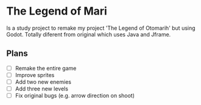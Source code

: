 # The Legend of Mari
Is a study project to remake my project 'The Legend of Otomarih' but using Godot. Totally diferent from original which uses Java and Jframe.

## Plans

- [ ] Remake the entire game
- [ ] Improve sprites
- [ ] Add two new enemies
- [ ] Add three new levels
- [ ] Fix original bugs (e.g. arrow direction on shoot)
